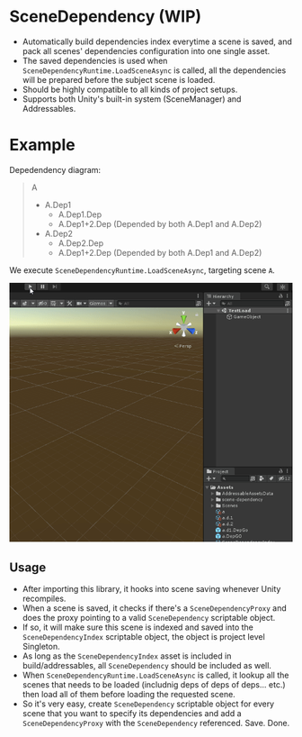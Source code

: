 # SceneDependency (WIP)
- Automatically build dependencies index everytime a scene is saved, and pack all scenes' dependencies configuration into one single asset.
- The saved dependencies is used when `SceneDependencyRuntime.LoadSceneAsync` is called, all the dependencies will be prepared before the subject scene is loaded.
- Should be highly compatible to all kinds of project setups.
- Supports both Unity's built-in system (SceneManager) and Addressables.

# Example

Depedendency diagram:

> A
> - A.Dep1
>   - A.Dep1.Dep
>   - A.Dep1+2.Dep (Depended by both A.Dep1 and A.Dep2)
> - A.Dep2
>   - A.Dep2.Dep
>   - A.Dep1+2.Dep (Depended by both A.Dep1 and A.Dep2)

We execute `SceneDependencyRuntime.LoadSceneAsync`, targeting scene `A`.

![](Docs/uk1ukKWEsY.gif)

## Usage
- After importing this library, it hooks into scene saving whenever Unity recompiles.
- When a scene is saved, it checks if there's a `SceneDependencyProxy` and does the proxy pointing to a valid `SceneDependency` scriptable object.
- If so, it will make sure this scene is indexed and saved into the `SceneDependencyIndex` scriptable object, the object is project level Singleton.
- As long as the `SceneDependencyIndex` asset is included in build/addressables, all `SceneDependency` should be included as well.
- When `SceneDependencyRuntime.LoadSceneAsync` is called, it lookup all the scenes that needs to be loaded (includnig deps of deps of deps... etc.) then load all of them before loading the requested scene.
- So it's very easy, create `SceneDependency` scriptable object for every scene that you want to specify its dependencies and add a `SceneDependencyProxy` with the `SceneDependency` referenced. Save. Done.

